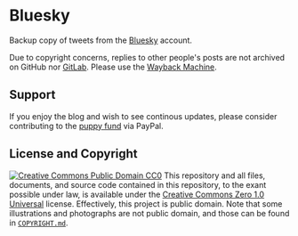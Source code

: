 # Bluesky
Backup copy of tweets from the [Bluesky](https://bsky.app/profile/zaryathelaika.bsky.social) account.

Due to copyright concerns, replies to other people's posts are not archived on GitHub nor [GitLab](https://gitlab.com/ZaryaTheLaika/Bluesky). Please use the [Wayback Machine](https://web.archive.org/web/*/https://bsky.app/profile/zaryathelaika.bsky.social*).
## Support
If you enjoy the blog and wish to see continous updates, please consider contributing to the [puppy fund](https://paypal.me/bglamours) via PayPal.
## License and Copyright
[![Creative Commons Public Domain CC0](https://licensebuttons.net/p/zero/1.0/80x15.png)](http://creativecommons.org/publicdomain/zero/1.0/)
This repository and all files, documents, and source code contained in this repository, to the exant possible under law, is available under the [Creative Commons Zero 1.0 Universal](http://creativecommons.org/publicdomain/zero/1.0/) license. Effectively, this project is public domain. Note that some illustrations and photographs are not public domain, and those can be found in [`COPYRIGHT.md`](./COPYRIGHT.md).
